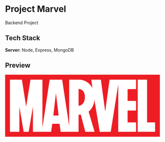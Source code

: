 # Project Marvel

Backend Project

## Tech Stack

**Server:** Node, Express, MongoDB

## Preview

![](src/assets/img/marvel.png)